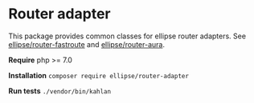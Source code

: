 # Router adapter

This package provides common classes for ellipse router adapters. See [ellipse/router-fastroute](https://github.com/ellipsephp/router-fastroute) and [ellipse/router-aura](https://github.com/ellipsephp/router-aura).

**Require** php >= 7.0

**Installation** `composer require ellipse/router-adapter`

**Run tests** `./vendor/bin/kahlan`
